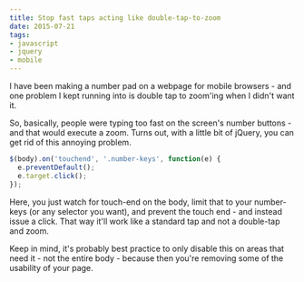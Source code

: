 ```yaml
---
title: Stop fast taps acting like double-tap-to-zoom
date: 2015-07-21
tags:
- javascript
- jquery
- mobile
---
```

I have been making a number pad on a webpage for mobile browsers - and one problem I kept running into is double tap to zoom'ing when I didn't want it.

<!--more-->

So, basically, people were typing too fast on the screen's number buttons - and that would execute a zoom.  Turns out, with a little bit of jQuery, you can get rid of this annoying problem.  

```javascript
$(body).on('touchend', '.number-keys', function(e) {
  e.preventDefault();
  e.target.click();
});
```

Here, you just watch for touch-end on the body, limit that to your number-keys (or any selector you want), and prevent the touch end - and instead issue a click.  That way it'll work like a standard tap and not a double-tap and zoom.

Keep in mind, it's probably best practice to only disable this on areas that need it - not the entire body - because then you're removing some of the usability of your page.
